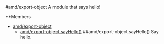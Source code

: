 <a name="module_amd/export-object"></a>
#amd/export-object
A module that says hello!

**Members

* [amd/export-object](#module_amd/export-object)
  * [amd/export-object.sayHello()](#module_amd/export-object.sayHello)
<a name="module_amd/export-object.sayHello"></a>
##amd/export-object.sayHello()
Say hello.

